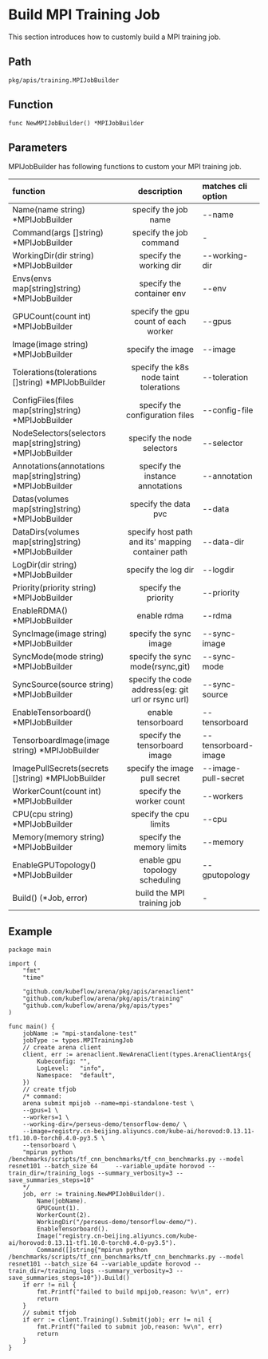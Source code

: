 # Build MPI Training Job

This section introduces how to customly build a MPI training job.

## Path

    pkg/apis/training.MPIJobBuilder

## Function

    func NewMPIJobBuilder() *MPIJobBuilder

## Parameters

MPIJobBuilder has following functions to custom your MPI training job.

| function  |  description  | matches cli option |
|:---|:--:|:---|
| Name(name string) *MPIJobBuilder   | specify the job name   | --name   |
| Command(args []string) *MPIJobBuilder   |  specify the job command  | -   |
| WorkingDir(dir string) *MPIJobBuilder   | specify the working dir  |  --working-dir  |
| Envs(envs map[string]string) *MPIJobBuilder   | specify the container env   |  --env  |
| GPUCount(count int) *MPIJobBuilder   |  specify the gpu count of each worker | --gpus   |
| Image(image string) *MPIJobBuilder   |  specify the image  |  --image  |
| Tolerations(tolerations []string) *MPIJobBuilder    | specify the k8s node taint tolerations   |  --toleration  |
| ConfigFiles(files map[string]string) *MPIJobBuilder    | specify the configuration files   |  --config-file  |
| NodeSelectors(selectors map[string]string) *MPIJobBuilder   | specify the node selectors   | --selector   |
| Annotations(annotations map[string]string) *MPIJobBuilder   | specify the instance annotations   | --annotation   |
| Datas(volumes map[string]string) *MPIJobBuilder   | specify the data pvc   | --data   |
| DataDirs(volumes map[string]string) *MPIJobBuilder   |  specify host path and its'  mapping container path  |  --data-dir  |
| LogDir(dir string) *MPIJobBuilder   | specify the log dir   | --logdir   |
| Priority(priority string) *MPIJobBuilder   | specify the priority   | --priority   |
| EnableRDMA() *MPIJobBuilder    | enable rdma   |  --rdma  |
| SyncImage(image string) *MPIJobBuilder   | specify the sync image   | --sync-image   |
| SyncMode(mode string) *MPIJobBuilder | specify the sync mode(rsync,git)| --sync-mode |
| SyncSource(source string) *MPIJobBuilder   | specify the code address(eg: git url or rsync url)   | --sync-source   |
| EnableTensorboard() *MPIJobBuilder   | enable tensorboard   |  --tensorboard  |
| TensorboardImage(image string) *MPIJobBuilder   | specify the tensorboard image   |  --tensorboard-image  |
| ImagePullSecrets(secrets []string) *MPIJobBuilder   | specify the image pull secret   |  --image-pull-secret  |
| WorkerCount(count int) *MPIJobBuilder| specify the worker count | --workers|
| CPU(cpu string) *MPIJobBuilder| specify the cpu limits| --cpu |
| Memory(memory string) *MPIJobBuilder| specify the memory limits| --memory|
| EnableGPUTopology() *MPIJobBuilder| enable gpu topology scheduling| --gputopology|
|  Build() (*Job, error) | build the MPI training job | - |

## Example

    package main

    import (
        "fmt"
        "time"

        "github.com/kubeflow/arena/pkg/apis/arenaclient"
        "github.com/kubeflow/arena/pkg/apis/training"
        "github.com/kubeflow/arena/pkg/apis/types"
    )

    func main() {
        jobName := "mpi-standalone-test"
        jobType := types.MPITrainingJob
        // create arena client
        client, err := arenaclient.NewArenaClient(types.ArenaClientArgs{
            Kubeconfig: "",
            LogLevel:   "info",
            Namespace:  "default",
        })
        // create tfjob
        /* command:
        arena submit mpijob --name=mpi-standalone-test \
        --gpus=1 \
        --workers=1 \
        --working-dir=/perseus-demo/tensorflow-demo/ \
        --image=registry.cn-beijing.aliyuncs.com/kube-ai/horovod:0.13.11-tf1.10.0-torch0.4.0-py3.5 \
        --tensorboard \
        "mpirun python /benchmarks/scripts/tf_cnn_benchmarks/tf_cnn_benchmarks.py --model resnet101 --batch_size 64     --variable_update horovod --train_dir=/training_logs --summary_verbosity=3 --save_summaries_steps=10"
        */
        job, err := training.NewMPIJobBuilder().
            Name(jobName).
            GPUCount(1).
            WorkerCount(2).
            WorkingDir("/perseus-demo/tensorflow-demo/").
            EnableTensorboard().
            Image("registry.cn-beijing.aliyuncs.com/kube-ai/horovod:0.13.11-tf1.10.0-torch0.4.0-py3.5").
            Command([]string{"mpirun python /benchmarks/scripts/tf_cnn_benchmarks/tf_cnn_benchmarks.py --model resnet101 --batch_size 64 --variable_update horovod --train_dir=/training_logs --summary_verbosity=3 --save_summaries_steps=10"}).Build()
        if err != nil {
            fmt.Printf("failed to build mpijob,reason: %v\n", err)
            return
        }
        // submit tfjob
        if err := client.Training().Submit(job); err != nil {
            fmt.Printf("failed to submit job,reason: %v\n", err)
            return
        }
    }